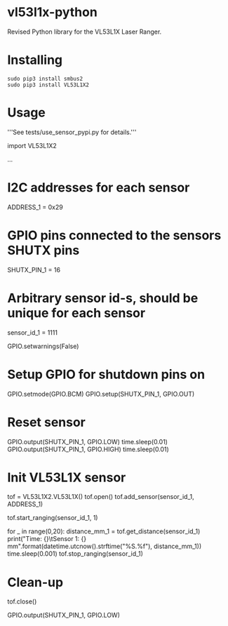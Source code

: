 # vl53l1x-python

Revised Python library for the VL53L1X Laser Ranger.

# Installing

```
sudo pip3 install smbus2
sudo pip3 install VL53L1X2
```

# Usage

'''See tests/use_sensor_pypi.py for details.'''

import VL53L1X2

...

# I2C addresses for each sensor
ADDRESS_1 = 0x29

# GPIO pins connected to the sensors SHUTX pins
SHUTX_PIN_1 = 16

# Arbitrary sensor id-s, should be unique for each sensor
sensor_id_1 = 1111

GPIO.setwarnings(False)

# Setup GPIO for shutdown pins on
GPIO.setmode(GPIO.BCM)
GPIO.setup(SHUTX_PIN_1, GPIO.OUT)

# Reset sensor
GPIO.output(SHUTX_PIN_1, GPIO.LOW)
time.sleep(0.01)
GPIO.output(SHUTX_PIN_1, GPIO.HIGH)
time.sleep(0.01)

# Init VL53L1X sensor
tof = VL53L1X2.VL53L1X()
tof.open()
tof.add_sensor(sensor_id_1, ADDRESS_1)

tof.start_ranging(sensor_id_1, 1)

for _ in range(0,20):
    distance_mm_1 = tof.get_distance(sensor_id_1)
    print("Time: {}\tSensor 1: {} mm".format(datetime.utcnow().strftime("%S.%f"), distance_mm_1))
    time.sleep(0.001)
tof.stop_ranging(sensor_id_1)

# Clean-up
tof.close()

GPIO.output(SHUTX_PIN_1, GPIO.LOW)
